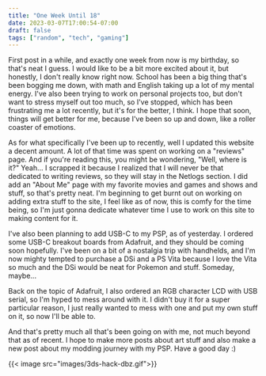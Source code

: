```yaml
---
title: "One Week Until 18"
date: 2023-03-07T17:00:54-07:00
draft: false
tags: ["random", "tech", "gaming"]
---
```


First post in a while, and exactly one week from now is my birthday, so that's neat I guess. I would like to be a bit more excited about it, but honestly, I don't really know right now. School has been a big thing that's been bogging me down, with math and English taking up a lot of my mental energy. I've also been trying to work on personal projects too, but don't want to stress myself out too much, so I've stopped, which has been frustrating me a lot recently, but it's for the better, I think. I hope that soon, things will get better for me, because I've been so up and down, like a roller coaster of emotions.        

As for what specifically I've been up to recently, well I updated this website a decent amount. A lot of that time was spent on working on a "reviews" page. And if you're reading this, you might be wondering, "Well, where is it?" Yeah... I scrapped it because I realized that I will never be that dedicated to writing reviews, so they will stay in the Netlogs section. I did add an "About Me" page with my favorite movies and games and shows and stuff, so that's pretty neat. I'm beginning to get burnt out on working on adding extra stuff to the site, I feel like as of now, this is comfy for the time being, so I'm just gonna dedicate whatever time I use to work on this site to making content for it.     

I've also been planning to add USB-C to my PSP, as of yesterday. I ordered some USB-C breakout boards from Adafruit, and they should be coming soon hopefully. I've been on a bit of a nostalgia trip with handhelds, and I'm now mighty tempted to purchase a DSi and a PS Vita because I love the Vita so much and the DSi would be neat for Pokemon and stuff. Someday, maybe...         

Back on the topic of Adafruit, I also ordered an RGB character LCD with USB serial, so I'm hyped to mess around with it. I didn't buy it for a super particular reason, I just really wanted to mess with one and put my own stuff on it, so now I'll be able to.           

And that's pretty much all that's been going on with me, not much beyond that as of recent. I hope to make more posts about art stuff and also make a new post about my modding journey with my PSP. Have a good day :)     

{{< image src="images/3ds-hack-dbz.gif">}}
